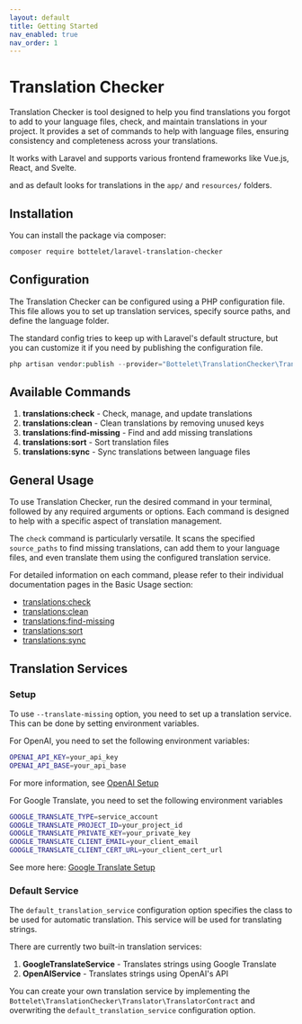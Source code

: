 ```yaml
---
layout: default
title: Getting Started
nav_enabled: true
nav_order: 1
---
```


# Translation Checker
Translation Checker is tool designed to help you find translations you forgot to add to your language files, check, and maintain translations in your project. It provides a set of commands to help with language files, ensuring consistency and completeness across your translations.

It works with Laravel and supports various frontend frameworks like Vue.js, React, and Svelte.

and as default looks for translations in the `app/` and `resources/` folders.
## Installation
You can install the package via composer: 

```bash
composer require bottelet/laravel-translation-checker
```

## Configuration
The Translation Checker can be configured using a PHP configuration file. This file allows you to set up translation services, specify source paths, and define the language folder.

The standard config tries to keep up with Laravel's default structure, but you can customize it if you need by publishing the configuration file.

```php
php artisan vendor:publish --provider="Bottelet\TranslationChecker\TranslationCheckerServiceProvider"
```

## Available Commands

1. **translations:check** - Check, manage, and update translations
2. **translations:clean** - Clean translations by removing unused keys
3. **translations:find-missing** - Find and add missing translations
4. **translations:sort** - Sort translation files
5. **translations:sync** - Sync translations between language files

## General Usage

To use Translation Checker, run the desired command in your terminal, followed by any required arguments or options. Each command is designed to help with a specific aspect of translation management.

The `check` command is particularly versatile. It scans the specified `source_paths` to find missing translations, can add them to your language files, and even translate them using the configured translation service.

For detailed information on each command, please refer to their individual documentation pages in the Basic Usage section:

- [translations:check](basic-usage/translations-check.md)
- [translations:clean](basic-usage/translations-clean.md)
- [translations:find-missing](basic-usage/translations-find-missing.md)
- [translations:sort](basic-usage/translations-sort.md)
- [translations:sync](basic-usage/translations-sync.md)


## Translation Services
### Setup
To use `--translate-missing` option, you need to set up a translation service.
This can be done by setting environment variables.

For OpenAI, you need to set the following environment variables:

```bash
OPENAI_API_KEY=your_api_key
OPENAI_API_BASE=your_api_base
```
For more information, see [OpenAI Setup](https://platform.openai.com/docs/guides/production-best-practices/setting-up-your-organization)

For Google Translate, you need to set the following environment variables
```bash
GOOGLE_TRANSLATE_TYPE=service_account
GOOGLE_TRANSLATE_PROJECT_ID=your_project_id
GOOGLE_TRANSLATE_PRIVATE_KEY=your_private_key
GOOGLE_TRANSLATE_CLIENT_EMAIL=your_client_email
GOOGLE_TRANSLATE_CLIENT_CERT_URL=your_client_cert_url
```
See more here: [Google Translate Setup](https://cloud.google.com/translate/docs/setup)

### Default Service
The `default_translation_service` configuration option specifies the class to be used for automatic translation. This service will be used for translating strings.

There are currently two built-in translation services:
1. **GoogleTranslateService** - Translates strings using Google Translate
2. **OpenAIService** - Translates strings using OpenAI's API


You can create your own translation service by implementing the `Bottelet\TranslationChecker\Translator\TranslatorContract` and overwriting the `default_translation_service` configuration option.
